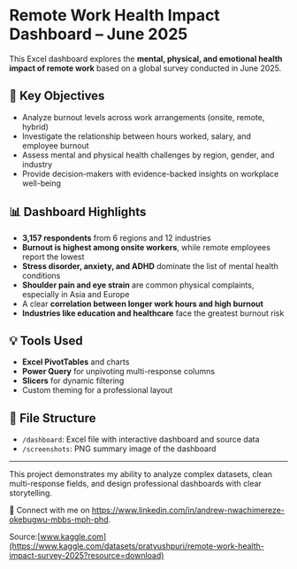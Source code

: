 

# Remote Work Health Impact Dashboard – June 2025

This Excel dashboard explores the **mental, physical, and emotional health impact of remote work** based on a global survey conducted in June 2025.

## 🎯 Key Objectives

- Analyze burnout levels across work arrangements (onsite, remote, hybrid)
- Investigate the relationship between hours worked, salary, and employee burnout
- Assess mental and physical health challenges by region, gender, and industry
- Provide decision-makers with evidence-backed insights on workplace well-being

## 📊 Dashboard Highlights

- **3,157 respondents** from 6 regions and 12 industries
- **Burnout is highest among onsite workers**, while remote employees report the lowest
- **Stress disorder, anxiety, and ADHD** dominate the list of mental health conditions
- **Shoulder pain and eye strain** are common physical complaints, especially in Asia and Europe
- A clear **correlation between longer work hours and high burnout**
- **Industries like education and healthcare** face the greatest burnout risk

## 💡 Tools Used

- **Excel PivotTables** and charts
- **Power Query** for unpivoting multi-response columns
- **Slicers** for dynamic filtering
- Custom theming for a professional layout

## 📁 File Structure

- `/dashboard`: Excel file with interactive dashboard and source data
- `/screenshots`: PNG summary image of the dashboard

---

This project demonstrates my ability to analyze complex datasets, clean multi-response fields, and design professional dashboards with clear storytelling.

🔗 Connect with me on https://www.linkedin.com/in/andrew-nwachimereze-okebugwu-mbbs-mph-phd.


Source:[www.kaggle.com](https://www.kaggle.com/datasets/pratyushpuri/remote-work-health-impact-survey-2025?resource=download)
